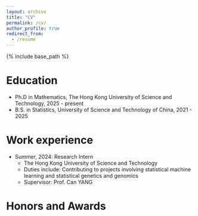 ```yaml
---
layout: archive
title: "CV"
permalink: /cv/
author_profile: true
redirect_from:
  - /resume
---
```


{% include base_path %}

Education
======
* Ph.D in Mathematics, The Hong Kong University of Science and Technology, 2025 - present
* B.S. in Statistics,  University of Science and Technology of China, 2021 - 2025

Work experience
======
* Summer, 2024: Research Intern
  * The Hong Kong University of Science and Technology
  * Duties include: Contributing to projects involving statistical machine learning and statistical genetics and genomics
  * Supervisor: Prof. Can YANG


  
Honors and Awards
======



